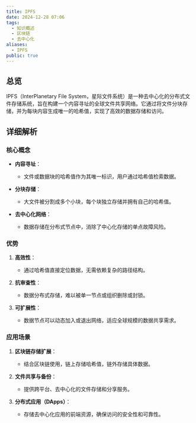 ```yaml
---
title: IPFS
date: 2024-12-28 07:06
tags:
  - 知识概述
  - 区块链
  - 去中心化
aliases:
  - IPFS
public: true
---
```

## 总览

IPFS（InterPlanetary File System，星际文件系统）是一种去中心化的分布式文件存储系统，旨在构建一个内容寻址的全球文件共享网络。它通过将文件分块存储，并为每块内容生成唯一的哈希值，实现了高效的数据存储和访问。

## 详细解析

### 核心概念

- **内容寻址**：
    
    - 文件或数据块的哈希值作为其唯一标识，用户通过哈希值检索数据。
- **分块存储**：
    
    - 大文件被分割成多个小块，每个块独立存储并拥有自己的哈希值。
- **去中心化网络**：
    
    - 数据存储在分布式节点中，消除了中心化存储的单点故障风险。

### 优势

1. **高效性**：
    
    - 通过哈希值直接定位数据，无需依赖复杂的路径结构。
2. **抗审查性**：
    
    - 数据分布式存储，难以被单一节点或组织删除或封锁。
3. **可扩展性**：
    
    - 数据节点可以动态加入或退出网络，适应全球规模的数据共享需求。

### 应用场景

1. **区块链存储扩展**：
    
    - 结合区块链使用，链上存储哈希值，链外存储具体数据。
2. **文件共享与备份**：
    
    - 提供跨平台、去中心化的文件存储和分享服务。
3. **分布式应用（DApps）**：
    
    - 存储去中心化应用的前端资源，确保访问的安全性和可靠性。

